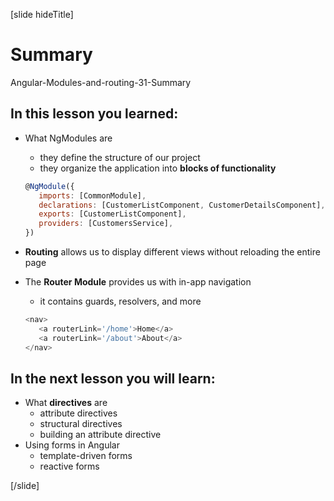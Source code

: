 [slide hideTitle]

# Summary

Angular-Modules-and-routing-31-Summary

## In this lesson you learned:

-  What NgModules are
   *  they define the structure of our project
   *  they organize the application into **blocks of functionality**

   ```js
   @NgModule({
      imports: [CommonModule],
      declarations: [CustomerListComponent, CustomerDetailsComponent],
      exports: [CustomerListComponent],
      providers: [CustomersService],
   })
   ```

-  **Routing** allows us to display different views without reloading the entire page

-  The **Router Module** provides us with in-app navigation
   * it contains guards, resolvers, and more

   ```js
   <nav>
      <a routerLink='/home'>Home</a>
      <a routerLink='/about'>About</a>
   </nav>
   ```

## In the next lesson you will learn:

-  What **directives** are
   *  attribute directives
   *  structural directives
   *  building an attribute directive
-  Using forms in Angular
   *  template-driven forms
   *  reactive forms

[/slide]
